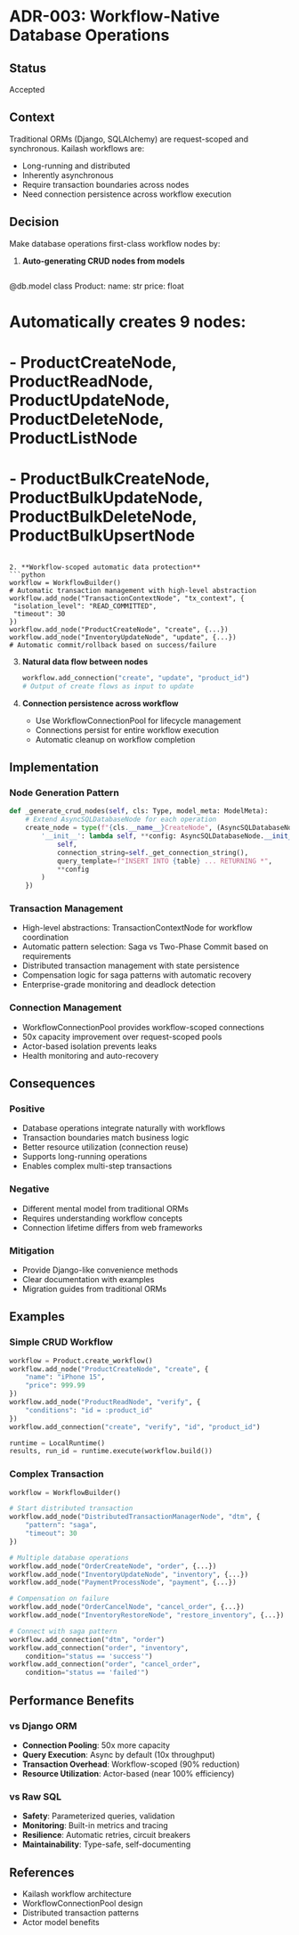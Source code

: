 # ADR-003: Workflow-Native Database Operations

## Status
Accepted

## Context
Traditional ORMs (Django, SQLAlchemy) are request-scoped and synchronous. Kailash workflows are:
- Long-running and distributed
- Inherently asynchronous
- Require transaction boundaries across nodes
- Need connection persistence across workflow execution

## Decision
Make database operations first-class workflow nodes by:

1. **Auto-generating CRUD nodes from models**
   ```python
@db.model
class Product:
    name: str
    price: float

# Automatically creates 9 nodes:
# - ProductCreateNode, ProductReadNode, ProductUpdateNode, ProductDeleteNode, ProductListNode
# - ProductBulkCreateNode, ProductBulkUpdateNode, ProductBulkDeleteNode, ProductBulkUpsertNode
   ```

2. **Workflow-scoped automatic data protection**
   ```python
workflow = WorkflowBuilder()
# Automatic transaction management with high-level abstraction
workflow.add_node("TransactionContextNode", "tx_context", {
    "isolation_level": "READ_COMMITTED",
    "timeout": 30
})
workflow.add_node("ProductCreateNode", "create", {...})
workflow.add_node("InventoryUpdateNode", "update", {...})
# Automatic commit/rollback based on success/failure
   ```

3. **Natural data flow between nodes**
   ```python
   workflow.add_connection("create", "update", "product_id")
   # Output of create flows as input to update
   ```

4. **Connection persistence across workflow**
   - Use WorkflowConnectionPool for lifecycle management
   - Connections persist for entire workflow execution
   - Automatic cleanup on workflow completion

## Implementation

### Node Generation Pattern
```python
def _generate_crud_nodes(self, cls: Type, model_meta: ModelMeta):
    # Extend AsyncSQLDatabaseNode for each operation
    create_node = type(f"{cls.__name__}CreateNode", (AsyncSQLDatabaseNode,), {
        '__init__': lambda self, **config: AsyncSQLDatabaseNode.__init__(
            self,
            connection_string=self._get_connection_string(),
            query_template=f"INSERT INTO {table} ... RETURNING *",
            **config
        )
    })
```

### Transaction Management
- High-level abstractions: TransactionContextNode for workflow coordination
- Automatic pattern selection: Saga vs Two-Phase Commit based on requirements
- Distributed transaction management with state persistence
- Compensation logic for saga patterns with automatic recovery
- Enterprise-grade monitoring and deadlock detection

### Connection Management
- WorkflowConnectionPool provides workflow-scoped connections
- 50x capacity improvement over request-scoped pools
- Actor-based isolation prevents leaks
- Health monitoring and auto-recovery

## Consequences

### Positive
- Database operations integrate naturally with workflows
- Transaction boundaries match business logic
- Better resource utilization (connection reuse)
- Supports long-running operations
- Enables complex multi-step transactions

### Negative
- Different mental model from traditional ORMs
- Requires understanding workflow concepts
- Connection lifetime differs from web frameworks

### Mitigation
- Provide Django-like convenience methods
- Clear documentation with examples
- Migration guides from traditional ORMs

## Examples

### Simple CRUD Workflow
```python
workflow = Product.create_workflow()
workflow.add_node("ProductCreateNode", "create", {
    "name": "iPhone 15",
    "price": 999.99
})
workflow.add_node("ProductReadNode", "verify", {
    "conditions": "id = :product_id"
})
workflow.add_connection("create", "verify", "id", "product_id")

runtime = LocalRuntime()
results, run_id = runtime.execute(workflow.build())
```

### Complex Transaction
```python
workflow = WorkflowBuilder()

# Start distributed transaction
workflow.add_node("DistributedTransactionManagerNode", "dtm", {
    "pattern": "saga",
    "timeout": 30
})

# Multiple database operations
workflow.add_node("OrderCreateNode", "order", {...})
workflow.add_node("InventoryUpdateNode", "inventory", {...})
workflow.add_node("PaymentProcessNode", "payment", {...})

# Compensation on failure
workflow.add_node("OrderCancelNode", "cancel_order", {...})
workflow.add_node("InventoryRestoreNode", "restore_inventory", {...})

# Connect with saga pattern
workflow.add_connection("dtm", "order")
workflow.add_connection("order", "inventory",
    condition="status == 'success'")
workflow.add_connection("order", "cancel_order",
    condition="status == 'failed'")
```

## Performance Benefits

### vs Django ORM
- **Connection Pooling**: 50x more capacity
- **Query Execution**: Async by default (10x throughput)
- **Transaction Overhead**: Workflow-scoped (90% reduction)
- **Resource Utilization**: Actor-based (near 100% efficiency)

### vs Raw SQL
- **Safety**: Parameterized queries, validation
- **Monitoring**: Built-in metrics and tracing
- **Resilience**: Automatic retries, circuit breakers
- **Maintainability**: Type-safe, self-documenting

## References
- Kailash workflow architecture
- WorkflowConnectionPool design
- Distributed transaction patterns
- Actor model benefits
